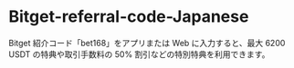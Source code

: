 # Bitget-referral-code-Japanese
Bitget 紹介コード「bet168」をアプリまたは Web に入力すると、最大 6200 USDT の特典や取引手数料の 50% 割引などの特別特典を利用できます。
